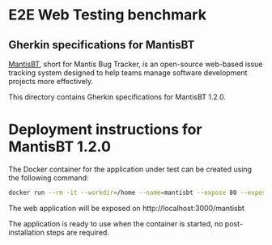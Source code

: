 E2E Web Testing benchmark
=========================

Gherkin specifications for MantisBT
----------------------

[MantisBT](https://mantisbt.org/), short for Mantis Bug Tracker, is an open-source web-based issue tracking system designed to help teams manage software development projects more effectively.

This directory contains Gherkin specifications for MantisBT 1.2.0.

# Deployment instructions for MantisBT 1.2.0
The Docker container for the application under test can be created using the following command:

```bash
docker run --rm -it --workdir=/home --name=mantisbt --expose 80 --expose 3306 -p 3000:80 -p 3306:3306 --entrypoint ./run-services-docker.sh dockercontainervm/mantisbt:1.2.0 bash
```

The web application will be exposed on http://localhost:3000/mantisbt

The application is ready to use when the container is started, no post-installation steps are required.
